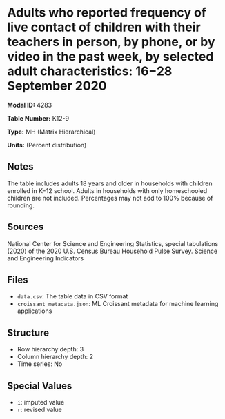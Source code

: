 # Adults who reported frequency of live contact of children with their teachers in person, by phone, or by video in the past week, by selected adult characteristics: 16−28 September 2020

**Modal ID:** 4283

**Table Number:** K12-9

**Type:** MH (Matrix Hierarchical)

**Units:** (Percent distribution)

## Notes

The table includes adults 18 years and older in households with children enrolled in K−12 school. Adults in households with only homeschooled children are not included. Percentages may not add to 100% because of rounding.

## Sources

National Center for Science and Engineering Statistics, special tabulations (2020) of the 2020 U.S. Census Bureau Household Pulse Survey. Science and Engineering Indicators

## Files

- `data.csv`: The table data in CSV format
- `croissant_metadata.json`: ML Croissant metadata for machine learning applications

## Structure

- Row hierarchy depth: 3
- Column hierarchy depth: 2
- Time series: No

## Special Values

- `i`: imputed value
- `r`: revised value
